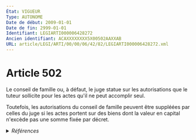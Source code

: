 ```yaml
---
État: VIGUEUR
Type: AUTONOME
Date de début: 2009-01-01
Date de fin: 2999-01-01
Identifiant: LEGIARTI000006428272
Ancien identifiant: ACAXXXXXXXX5X00502AAXXAB
URL: article/LEGI/ARTI/00/00/06/42/82/LEGIARTI000006428272.xml
---
```


<h1>Article 502</h1>

Le conseil de famille ou, à défaut, le juge statue sur les autorisations que le
tuteur sollicite pour les actes qu'il ne peut accomplir seul.<br />

Toutefois, les autorisations du conseil de famille peuvent être suppléées par
celles du juge si les actes portent sur des biens dont la valeur en capital
n'excède pas une somme fixée par décret.


<details>
  <summary><em>Références</em></summary>

  <h2>Articles faisant référence à l'article</h2>
  
  <ul>
    <li>
      <a href="https://legal.tricoteuses.fr//redirection/LEGIARTI000006284899?vers=git&vers=legifrance">LOI n° 2007-308 du 5 mars 2007 portant réforme de la protection juridique des majeurs - article 8 ENTIEREMENT_MODIF</a> MODIFICATION cible
    </li>
  </ul>
  
  <h2>Références faites par l'article</h2>
  
  <ul>
    <li>
      2007-03-05 MODIFICATION source <a href="https://legal.tricoteuses.fr//redirection/LEGIARTI000006284899?vers=git&vers=legifrance">LOI n° 2007-308 du 5 mars 2007 portant réforme de la protection juridique des majeurs - article 8 ENTIEREMENT_MODIF</a>
    </li>
    <li>
      2008-12-22 CITATION cible <a href="https://legal.tricoteuses.fr//redirection/LEGITEXT000020063702?vers=git&vers=legifrance">Décret n° 2008-1484 du 22 décembre 2008 relatif aux actes de gestion du patrimoine des personnes placées en curatelle ou en tutelle, et pris en application des articles 452, 496 et 502 du code civil VIGUEUR</a>
    </li>
    <li>
      2015-12-14 CITATION cible <a href="https://legal.tricoteuses.fr//redirection/LEGITEXT000031630203?vers=git&vers=legifrance">Décret n° 2015-1669 du 14 décembre 2015 relatif aux conditions dans lesquelles le bénéficiaire d'un contrat d'assurance sur la vie peut opter irrévocablement pour la remise de titres, parts ou actions VIGUEUR</a>
    </li>
    <li>
      2021-12-29 CITATION cible <a href="https://legal.tricoteuses.fr//redirection/LEGIARTI000044858965?vers=git&vers=legifrance">Décret n° 2021-1888 du 29 décembre 2021 pris en application de l'ordonnance n° 2021-1192 du 15 septembre 2021 portant réforme du droit des sûretés - article 5 ENTIEREMENT_MODIF</a>
    </li>
    <li>
      2999-01-01 CITATION cible <a href="https://legal.tricoteuses.fr//redirection/LEGIARTI000032105757?vers=git&vers=legifrance">Code de procédure civile - article 1230 AUTONOME VIGUEUR, en vigueur depuis le 2016-02-26</a>
    </li>
    <li>
      CODIFICATION source Loi 1803-03-14
    </li>
  </ul>
</details>
